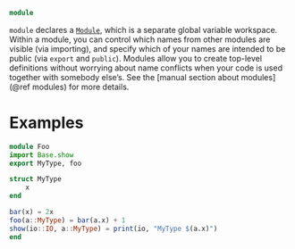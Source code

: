 ```julia
module
```

`module` declares a [`Module`](@ref), which is a separate global variable workspace. Within a module, you can control which names from other modules are visible (via importing), and specify which of your names are intended to be public (via `export` and `public`). Modules allow you to create top-level definitions without worrying about name conflicts when your code is used together with somebody else’s. See the [manual section about modules](@ref modules) for more details.

# Examples

```julia
module Foo
import Base.show
export MyType, foo

struct MyType
    x
end

bar(x) = 2x
foo(a::MyType) = bar(a.x) + 1
show(io::IO, a::MyType) = print(io, "MyType $(a.x)")
end
```
